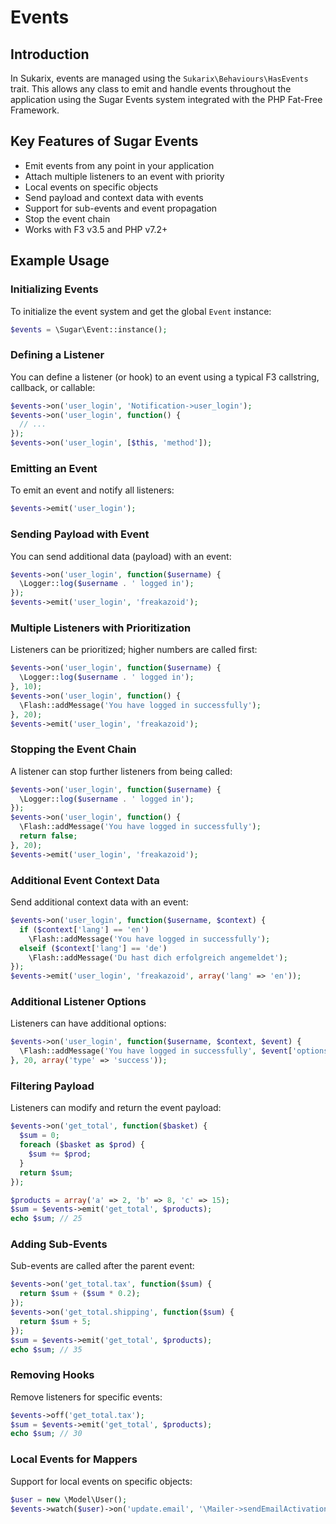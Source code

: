 # Events

<!-- toc -->

## Introduction

In Sukarix, events are managed using the `Sukarix\Behaviours\HasEvents` trait. This allows any class to emit and handle events throughout the application using the Sugar Events system integrated with the PHP Fat-Free Framework.

## Key Features of Sugar Events

- Emit events from any point in your application
- Attach multiple listeners to an event with priority
- Local events on specific objects
- Send payload and context data with events
- Support for sub-events and event propagation
- Stop the event chain
- Works with F3 v3.5 and PHP v7.2+

## Example Usage

### Initializing Events
To initialize the event system and get the global `Event` instance:
```php
$events = \Sugar\Event::instance();
```

### Defining a Listener
You can define a listener (or hook) to an event using a typical F3 callstring, callback, or callable:
```php
$events->on('user_login', 'Notification->user_login');
$events->on('user_login', function() {
  // ...
});
$events->on('user_login', [$this, 'method']);
```

### Emitting an Event
To emit an event and notify all listeners:
```php
$events->emit('user_login');
```

### Sending Payload with Event
You can send additional data (payload) with an event:
```php
$events->on('user_login', function($username) {
  \Logger::log($username . ' logged in');
});
$events->emit('user_login', 'freakazoid');
```

### Multiple Listeners with Prioritization
Listeners can be prioritized; higher numbers are called first:
```php
$events->on('user_login', function($username) {
  \Logger::log($username . ' logged in');
}, 10);
$events->on('user_login', function() {
  \Flash::addMessage('You have logged in successfully');
}, 20);
$events->emit('user_login', 'freakazoid');
```

### Stopping the Event Chain
A listener can stop further listeners from being called:
```php
$events->on('user_login', function($username) {
  \Logger::log($username . ' logged in');
});
$events->on('user_login', function() {
  \Flash::addMessage('You have logged in successfully');
  return false;
}, 20);
$events->emit('user_login', 'freakazoid');
```

### Additional Event Context Data
Send additional context data with an event:
```php
$events->on('user_login', function($username, $context) {
  if ($context['lang'] == 'en')
    \Flash::addMessage('You have logged in successfully');
  elseif ($context['lang'] == 'de')
    \Flash::addMessage('Du hast dich erfolgreich angemeldet');
});
$events->emit('user_login', 'freakazoid', array('lang' => 'en'));
```

### Additional Listener Options
Listeners can have additional options:
```php
$events->on('user_login', function($username, $context, $event) {
  \Flash::addMessage('You have logged in successfully', $event['options']['type']);
}, 20, array('type' => 'success'));
```

### Filtering Payload
Listeners can modify and return the event payload:
```php
$events->on('get_total', function($basket) {
  $sum = 0;
  foreach ($basket as $prod) {
    $sum += $prod;
  }
  return $sum;
});

$products = array('a' => 2, 'b' => 8, 'c' => 15);
$sum = $events->emit('get_total', $products);
echo $sum; // 25
```

### Adding Sub-Events
Sub-events are called after the parent event:
```php
$events->on('get_total.tax', function($sum) {
  return $sum + ($sum * 0.2);
});
$events->on('get_total.shipping', function($sum) {
  return $sum + 5;
});
$sum = $events->emit('get_total', $products);
echo $sum; // 35
```

### Removing Hooks
Remove listeners for specific events:
```php
$events->off('get_total.tax');
$sum = $events->emit('get_total', $products);
echo $sum; // 30
```

### Local Events for Mappers
Support for local events on specific objects:
```php
$user = new \Model\User();
$events->watch($user)->on('update.email', '\Mailer->sendEmailActivationLink');
```
